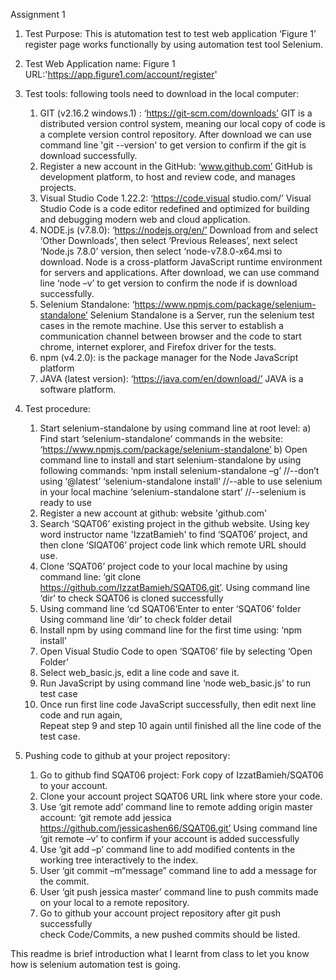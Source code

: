 Assignment 1

1. Test Purpose: This is atutomation test to test web application ‘Figure 1’ register page works functionally by using automation test tool Selenium.
 
2. Test Web Application name: Figure 1
   URL:'https://app.figure1.com/account/register'

3. Test tools: following tools need to download in the local computer:
    1) GIT (v2.16.2 windows.1) : ‘https://git-scm.com/downloads’ 
       GIT is a distributed version control system, meaning our local copy of code is a complete version control repository. 
       After download we can use command line 'git --version' to get version to confirm if the git is download successfully.
    2) Register a new account in the GitHub: ‘www.github.com’
       GitHub is development platform, to host and review code, and manages projects. 
    3) Visual Studio Code 1.22.2: ‘https://code.visual studio.com/’
       Visual Studio Code is a code editor redefined and optimized for building and debugging modern web and cloud application.
    4) NODE.js (v7.8.0): ‘https://nodejs.org/en/’
       Download from and select ‘Other Downloads’, then select ‘Previous Releases’, next select ‘Node.js 7.8.0’ version, 
       then select ‘node-v7.8.0-x64.msi to download.
       Node is a cross-platform JavaScript runtime environment for servers and applications. 
       After download, we can use command line ‘node –v’ to get version to confirm the node if is download successfully.
    5) Selenium Standalone: ‘https://www.npmjs.com/package/selenium-standalone’
       Selenium Standalone is a Server, run the selenium test cases in the remote machine.
       Use this server to establish a communication channel between browser and the code to
       start chrome, internet explorer, and Firefox driver for the tests.
    6) npm (v4.2.0): is the package manager for the Node JavaScript platform
    7) JAVA (latest version): ‘https://java.com/en/download/’
       JAVA is a software platform. 

4. Test procedure:
    1) Start selenium-standalone by using command line at root level:
       a) Find start ‘selenium-standalone’ commands in the website: ‘https://www.npmjs.com/package/selenium-standalone’
       b) Open command line to install and start selenium-standalone by using following commands:
         ‘npm install selenium-standalone –g’   //--don’t using ‘@latest’
         ‘selenium-standalone install’     //--able to use selenium in your local machine
         ‘selenium-standalone start’       //--selenium is ready to use
    2) Register a new account at github: website 'github.com'
    3) Search ‘SQAT06’ existing project in the github website.
       Using key word instructor name 'IzzatBamieh' to find ‘SQAT06’ project, 
       and then clone ‘SIQAT06’ project code link which remote URL should use.
    4) Clone ‘SQAT06’ project code to your local machine by using command line: 
       ‘git clone  https://github.com/IzzatBamieh/SQAT06.git’. 
        Using command line ‘dir’ to check SQAT06 is cloned successfully 
    6) Using command line ‘cd SQAT06’Enter to enter ‘SQAT06’ folder
       Using command line ‘dir’ to check folder detail
    7) Install npm by using command line for the first time using:
       ‘npm install’
    8) Open Visual Studio Code to open ‘SQAT06’ file by selecting ‘Open Folder’
    9) Select web_basic.js, edit a line code and save it. 
    10) Run JavaScript by using command line ‘node web_basic.js’ to run test case
    11) Once run first line code JavaScript successfully, 
        then edit next line code and run again,     
        Repeat step 9 and step 10 again until finished all the line code of the test case.

5. Pushing code to github at your project repository:
    1) Go to github find SQAT06 project:
       Fork copy of IzzatBamieh/SQAT06 to your account.
    2) Clone your account project SQAT06 URL link where store your code.
    3) Use ‘git remote add’ command line to remote adding origin master account:
      ‘git remote add jessica https://github.com/jessicashen66/SQAT06.git’
      Using command line ‘git remote –v’ to confirm if your account is added successfully
    4) Use ‘git add –p’ command line to add modified contents
       in the working tree interactively to the index.
    5) User ‘git commit –m“message” command line to add a message for the commit.
    6) User ‘git push jessica master’ command line to push commits made on your local 
       to a remote repository.  
    7) Go to github your account project repository after git push successfully  
      check Code/Commits, a new pushed commits should be listed.

   
This readme is brief introduction what I learnt from class to let you know how is selenium automation test is going.
